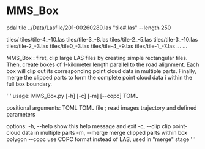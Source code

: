 # MMS_Box


pdal tile ../Data/Lasfile/201-00260289.las   "tile#.las" --length 250

<p>
tiles/
tiles/tile-4_-10.las
tiles/tile-3_-8.las
tiles/tile-2_-5.las
tiles/tile-3_-10.las
tiles/tile-2_-3.las
tiles/tile0_-3.las
tiles/tile-4_-9.las
tiles/tile-1_-7.las
...
...
</p>

MMS_Box : first, clip large LAS files by creating simple rectangular tiles.
          Then, create boxes of 1-kilometer length parallel to the road alignment.
          Each box will clip out its corresponding point cloud data in multiple parts.
          Finally, merge the clipped parts to form the complete point cloud data i
          within the full box boundary.


'''
usage: MMS_Box.py [-h] [-c] [-m] [--copc] TOML

positional arguments:
  TOML         TOML file ; read images trajectory and defined parameters

options:
  -h, --help   show this help message and exit
  -c, --clip   clip point-cloud data in multiple parts
  -m, --merge  merge clipped parts within box polygon
  --copc       use COPC format instead of LAS, used in "merge" stage
'''
